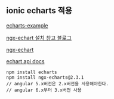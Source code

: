 ## ionic echarts 적용

[echarts-example](https://ecomfe.github.io/echarts-examples/public/index.html)

[ngx-echart 설치 참고 블로그](https://golb.hplar.ch/2017/02/Integrate-ECharts-into-an-Ionic-2-app.html)

[ngx-echart](https://xieziyu.github.io/ngx-echarts/#/home)

[echart api docs](http://echarts.baidu.com/echarts2/doc/doc-en.html)

```
npm install echarts
npm install ngx-echarts@2.3.1
// angular 5.x버전은 2.x버전을 사용해야한다.
// angular 6.x부터 3.x버전 사용
```
